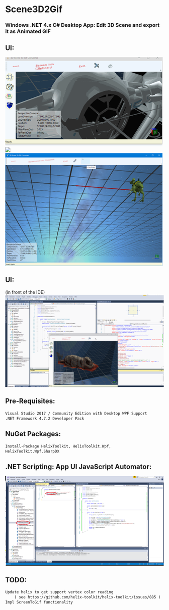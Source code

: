 # Scene3D2Gif
### Windows .NET 4.x C# Desktop App: Edit 3D Scene and export it as Animated GIF

## UI:
<img src="https://raw.githubusercontent.com/privet56/Scene3D2Gif/master/scene3d2gif_ui_withToolsAni.gif" width="500">
<img src="https://raw.githubusercontent.com/privet56/Scene3D2Gif/master/scene3d2gif.gif" width="500">
<img src="https://raw.githubusercontent.com/privet56/Scene3D2Gif/master/Scene3D2Gif.v.0.0.3.png" width="500">

## UI:
(in front of the IDE)
<img src="https://raw.githubusercontent.com/privet56/Scene3D2Gif/master/scene3d2gif_ui_withTools.gif" >

## Pre-Requisites:
	Visual Studio 2017 / Community Edition with Desktop WPF Support
	.NET Framework 4.7.2 Developer Pack

## NuGet Packages:
	Install-Package HelixToolkit, HelixToolkit.Wpf, HelixToolkit.Wpf.SharpDX
	
## .NET Scripting: App UI JavaScript Automator:
![uiauto](https://raw.githubusercontent.com/privet56/Scene3D2Gif/master/Scene3D2Gif_app_js_automator.png)

## TODO:
	Update helix to get support vertex color reading
		( see https://github.com/helix-toolkit/helix-toolkit/issues/885 )
	Impl ScreenToGif functionality

